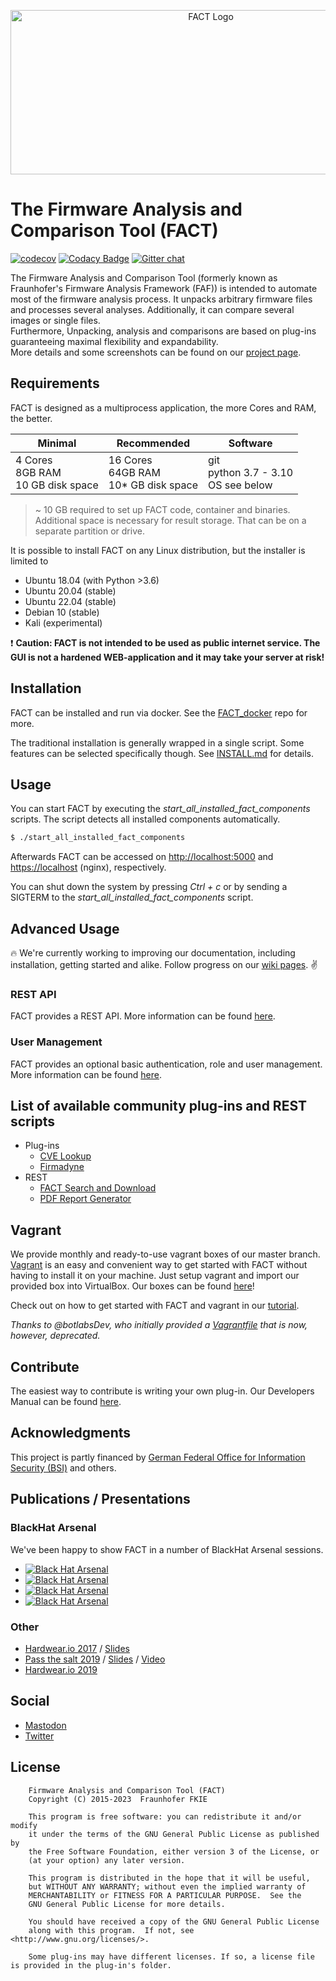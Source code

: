 <p align="center">
    <img src="src/web_interface/static/FACT_smaller.png" alt="FACT Logo" width="625" height="263"/>
</p>

# The Firmware Analysis and Comparison Tool (FACT)

[![codecov](https://codecov.io/gh/fkie-cad/FACT_core/branch/master/graph/badge.svg)](https://codecov.io/gh/fkie-cad/FACT_core)
[![Codacy Badge](https://app.codacy.com/project/badge/Grade/d3910401cb58498a8c2d00be80092080)](https://www.codacy.com/gh/fkie-cad/FACT_core/dashboard?utm_source=github.com&amp;utm_medium=referral&amp;utm_content=fkie-cad/FACT_core&amp;utm_campaign=Badge_Grade)
[![Gitter chat](https://badges.gitter.im/gitterHQ/gitter.png)](https://gitter.im/FACT_core/community)

The Firmware Analysis and Comparison Tool (formerly known as Fraunhofer's Firmware Analysis Framework (FAF)) is intended to automate most of the firmware analysis process. 
It unpacks arbitrary firmware files and processes several analyses.
Additionally, it can compare several images or single files.  
Furthermore, Unpacking, analysis and comparisons are based on plug-ins guaranteeing maximal flexibility and expandability.  
More details and some screenshots can be found on our [project page](https://fkie-cad.github.io/FACT_core/).

## Requirements

FACT is designed as a multiprocess application, the more Cores and RAM, the better.

Minimal | Recommended | Software
------- | ----------- | --------
4 Cores<br>8GB RAM<br>10 GB disk space | 16 Cores<br>64GB RAM<br>10* GB disk space | git<br>python 3.7 - 3.10<br>OS see below

> ~ 10 GB required to set up FACT code, container and binaries. Additional space is necessary for result storage. That can be on a separate partition or drive.

It is possible to install FACT on any Linux distribution, but the installer is limited to
- Ubuntu 18.04 (with Python >3.6)
- Ubuntu 20.04 (stable)
- Ubuntu 22.04 (stable)
- Debian 10 (stable)
- Kali (experimental)

:exclamation: **Caution: FACT is not intended to be used as public internet service. The GUI is not a hardened WEB-application and it may take your server at risk!**

## Installation
FACT can be installed and run via docker. See the [FACT_docker](https://github.com/fkie-cad/FACT_docker) repo for more.

The traditional installation is generally wrapped in a single script. Some features can be selected specifically though.
See [INSTALL.md](https://github.com/fkie-cad/FACT_core/blob/master/INSTALL.md) for details.

## Usage
You can start FACT by executing the *start_all_installed_fact_components* scripts.
The script detects all installed components automatically.

```sh
$ ./start_all_installed_fact_components
```

Afterwards FACT can be accessed on <http://localhost:5000> and <https://localhost> (nginx), respectively.  

You can shut down the system by pressing *Ctrl + c* or by sending a SIGTERM to the *start_all_installed_fact_components* script.

## Advanced Usage

:fire: We're currently working to improving our documentation, including installation, getting started and alike. Follow progress on our [wiki pages](https://github.com/fkie-cad/FACT_core/wiki/). :v:

### REST API
FACT provides a REST API. More information can be found [here](https://github.com/fkie-cad/FACT_core/wiki/Rest-API).

### User Management
FACT provides an optional basic authentication, role and user management. More information can be found [here](https://github.com/fkie-cad/FACT_core/wiki/Authentication).

## List of available community plug-ins and REST scripts
* Plug-ins
  * [CVE Lookup](https://github.com/fkie-cad/FACT_analysis-plugin_CVE-lookup)
  * [Firmadyne](https://github.com/fkie-cad/FACT_firmadyne_analysis_plugin)
* REST
  * [FACT Search and Download](https://github.com/fkie-cad/FACT_Search_and_Download)
  * [PDF Report Generator](https://github.com/fkie-cad/fact_pdf_report)

## Vagrant
We provide monthly and ready-to-use vagrant boxes of our master branch. [Vagrant](https://www.vagrantup.com/) is an easy and convenient way to get started with FACT without having to install it on your machine. Just setup vagrant and import our provided box into VirtualBox. Our boxes can be found [here](https://app.vagrantup.com/fact-cad/boxes/FACT-master)!

Check out on how to get started with FACT and vagrant in our [tutorial](https://github.com/fkie-cad/FACT_core/blob/master/INSTALL.vagrant.md).

*Thanks to @botlabsDev, who initially provided a [Vagrantfile](https://github.com/botlabsDev/FACTbox) that is now, however, deprecated.*

## Contribute
The easiest way to contribute is writing your own plug-in.
Our Developers Manual can be found [here](https://github.com/fkie-cad/FACT_core/wiki/).

## Acknowledgments
This project is partly financed by [German Federal Office for Information Security (BSI)](https://www.bsi.bund.de) and others.  

## Publications / Presentations

### BlackHat Arsenal

We've been happy to show FACT in a number of BlackHat Arsenal sessions.

- [![Black Hat Arsenal](https://github.com/toolswatch/badges/blob/master/arsenal/asia/2018.svg)](http://www.toolswatch.org/2018/01/black-hat-arsenal-asia-2018-great-lineup/)
- [![Black Hat Arsenal](https://github.com/toolswatch/badges/blob/master/arsenal/europe/2018.svg)](http://www.toolswatch.org/2018/09/black-hat-arsenal-europe-2018-lineup-announced/)
- [![Black Hat Arsenal](https://github.com/toolswatch/badges/blob/master/arsenal/usa/2019.svg)](http://www.toolswatch.org/2019/05/amazing-black-hat-arsenal-usa-2019-lineup-announced/)
- [![Black Hat Arsenal](https://github.com/toolswatch/badges/blob/master/arsenal/europe/2019.svg)](https://www.blackhat.com/eu-19/arsenal/schedule/#fact--firmware-analysis-and-comparison-tool-18179)

### Other

- [Hardwear.io 2017](https://hardwear.io/the-hague-2017/speakers/johannes-vom-dorp.php) / [Slides](https://hardwear.io/document/hio.pdf)
- [Pass the salt 2019](https://2019.pass-the-salt.org/talks/71.html) / [Slides](https://2019.pass-the-salt.org/files/slides/04-FACT.pdf) / [Video](https://passthesalt.ubicast.tv/videos/improving-your-firmware-security-analysis-process-with-fact/)
- [Hardwear.io 2019](https://hardwear.io/netherlands-2019/speakers/johannes-vom-dorp-and-peter-weidenbach.php)

## Social

- <a rel="me" href="https://infosec.exchange/@fact">Mastodon</a>
- [Twitter](https://twitter.com/FAandCTool)

## License
```
    Firmware Analysis and Comparison Tool (FACT)
    Copyright (C) 2015-2023  Fraunhofer FKIE

    This program is free software: you can redistribute it and/or modify
    it under the terms of the GNU General Public License as published by
    the Free Software Foundation, either version 3 of the License, or
    (at your option) any later version.

    This program is distributed in the hope that it will be useful,
    but WITHOUT ANY WARRANTY; without even the implied warranty of
    MERCHANTABILITY or FITNESS FOR A PARTICULAR PURPOSE.  See the
    GNU General Public License for more details.

    You should have received a copy of the GNU General Public License
    along with this program.  If not, see <http://www.gnu.org/licenses/>.
    
    Some plug-ins may have different licenses. If so, a license file is provided in the plug-in's folder.
```

